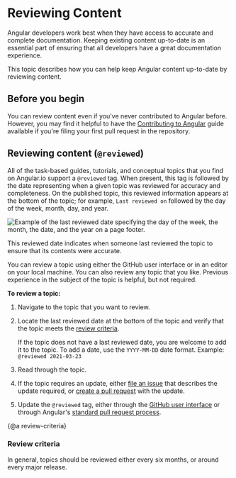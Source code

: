 # Reviewing Content

Angular developers work best when they have access to accurate and complete documentation. Keeping existing content up-to-date is an essential part of ensuring that all developers have a great documentation experience.

This topic describes how you can help keep Angular content up-to-date by reviewing content.

## Before you begin

You can review content even if you've never contributed to Angular before. However, you may find it helpful to have the [Contributing to Angular](https://github.com/angular/angular/blob/master/CONTRIBUTING.md#contributing-to-angular) guide available if you're filing your first pull request in the repository.

## Reviewing content (`@reviewed`)

All of the task-based guides, tutorials, and conceptual topics that you find on Angular.io support a `@reviewed` tag. When present, this tag is followed by the date representing when a given topic was reviewed for accuracy and completeness. On the published topic, this reviewed information appears at the bottom of the topic; for example, `Last reviewed on` followed by the day of the week, month, day, and year.

<div class="lightbox">
  <img src="generated/images/guide/contributors-guide/last-reviewed.png" alt="Example of the last reviewed date specifying the day of the week, the month, the date, and the year on a page footer.">
</div>

This reviewed date indicates when someone last reviewed the topic to ensure that its contents were accurate.

You can review a topic using either the GitHub user interface or in an editor on your local machine. You can also review any topic that you like. Previous experience in the subject of the topic is helpful, but not required.

**To review a topic:**

1. Navigate to the topic that you want to review.

1. Locate the last reviewed date at the bottom of the topic and verify that the topic meets the [review criteria](#review-criteria).

   If the topic does not have a last reviewed date, you are welcome to add it to the topic. To add a date, use the `YYYY-MM-DD` date format. Example: 
   `@reviewed 2021-03-23`

1. Read through the topic.

1. If the topic requires an update, either [file an issue](https://github.com/angular/angular/blob/master/CONTRIBUTING.md#-submitting-an-issue) that describes the update required, or [create a pull request](https://github.com/angular/angular/blob/master/CONTRIBUTING.md#-submitting-an-issue) with the update.

1. Update the `@reviewed` tag, either through the [GitHub user interface](guide/updating-content-github-ui) or through Angular's [standard pull request process](https://github.com/angular/angular/blob/master/CONTRIBUTING.md#-submitting-an-issue).

{@a review-criteria}
### Review criteria

In general, topics should be reviewed either every six months, or around every major release.
